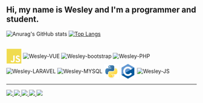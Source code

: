 ## Hi, my name is Wesley and I'm a programmer and student.
![Anurag's GitHub
stats](https://github-readme-stats.vercel.app/api?username=WesleyMAraujo&show_icons=true&theme=radical)
[![Top
Langs](https://github-readme-stats.vercel.app/api/top-langs/?username=WesleyMAraujo&show_icons=true&theme=radical&exclude_repo=github-readme-stats,anuraghazra.github.io)](https://github.com/anuraghazra/github-readme-stats)

<div style="display: inline_block"><br>
  <img align="center" alt="Wesley-JS" width="40" src="https://raw.githubusercontent.com/devicons/devicon/master/icons/javascript/javascript-plain.svg">
  <img align="center" alt="Wesley-VUE" width="40" src="https://logosdownload.com/logo/vue.js-logo-big.png">
  <img align="center" alt="Wesley-bootstrap" width="40" src="https://logospng.org/download/bootstrap/bootstrap-1024.png">
  <img align="center" alt="Wesley-PHP" width="40" src="https://cdn-icons-png.flaticon.com/512/5968/5968332.png">
  <img align="center" alt="Wesley-LARAVEL" width="40" src="https://logosdownload.com/logo/laravel-logo-1024.png">
  <img align="center" alt="Wesley-MYSQL" width="40" src="https://www.freepnglogos.com/uploads/logo-mysql-png/logo-mysql-mysql-logo-png-images-are-download-crazypng-21.png">
  <img align="center" alt="Wesley-Python" width="40" src="https://raw.githubusercontent.com/devicons/devicon/master/icons/python/python-original.svg">
  <img align="center" alt="Wesley-C" width="40" src="https://github.com/devicons/devicon/blob/master/icons/c/c-original.svg">
  <img align="center" alt="Wesley-JS" width="40" src="https://www.vectorlogo.zone/logos/graphql/graphql-icon.svg">
</div>
<hr>
<div>
    <a href="https://www.instagram.com/wesleymonteirodearaujo/" target="_blank" text-decoration="none">
      <img src="https://www.vectorlogo.zone/logos/instagram/instagram-tile.svg" height="28px">
    </a>
    <a href="mailto:wesleymonteirodearaujo@gmail.com" target="_blank" text-decoration="none">
      <img src="https://www.vectorlogo.zone/logos/gmail/gmail-tile.svg" height="28px">
    </a>
    <a href="https://www.instagram.com/wesleymonteirodearaujo/" target="_blank" text-decoration=none>
      <img src="https://www.vectorlogo.zone/logos/instagram/instagram-tile.svg" height="28px">
    </a>
    <a href="https://www.linkedin.com/in/wesley-monteiro-de-araujo-427a91230/" target="_blank" text-decoration="none">
      <img src="https://www.vectorlogo.zone/logos/linkedin/linkedin-tile.svg" height="28px">
    </a>
    <a href="https://gitlab.com/wesleymonteirodearaujo" target="_blank" text-decoration="none">
      <img src="https://www.vectorlogo.zone/logos/gitlab/gitlab-tile.svg" height="28px">
    </a>


  
</div>
